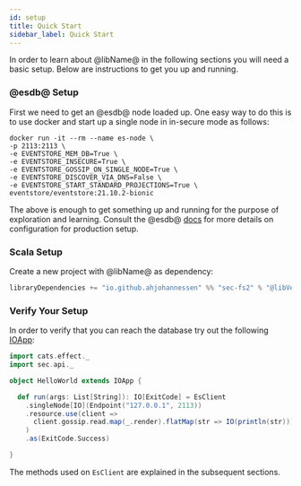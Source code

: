 ```yaml
---
id: setup
title: Quick Start
sidebar_label: Quick Start
---
```

In order to learn about @libName@ in the following sections you will need a basic setup.
Below are instructions to get you up and running. 

### @esdb@ Setup

First we need to get an @esdb@ node loaded up. One easy way to do this is to use docker and start up a single 
node in in-secure mode as follows:
```console
docker run -it --rm --name es-node \
-p 2113:2113 \
-e EVENTSTORE_MEM_DB=True \
-e EVENTSTORE_INSECURE=True \
-e EVENTSTORE_GOSSIP_ON_SINGLE_NODE=True \
-e EVENTSTORE_DISCOVER_VIA_DNS=False \
-e EVENTSTORE_START_STANDARD_PROJECTIONS=True \
eventstore/eventstore:21.10.2-bionic
```

The above is enough to get something up and running for the purpose of exploration and learning. Consult the 
@esdb@ [docs](https://developers.eventstore.com/server/v21.10/configuration.html#configuration-options) for more details on
configuration for production setup.

### Scala Setup

Create a new project with @libName@ as dependency:
```scala
libraryDependencies += "io.github.ahjohannessen" %% "sec-fs2" % "@libVersion@"
```

### Verify Your Setup

In order to verify that you can reach the database try out the
following [IOApp](https://typelevel.org/cats-effect/datatypes/ioapp.html):

```scala mdoc:compile-only
import cats.effect._
import sec.api._

object HelloWorld extends IOApp {

  def run(args: List[String]): IO[ExitCode] = EsClient
    .singleNode[IO](Endpoint("127.0.0.1", 2113))
    .resource.use(client => 
      client.gossip.read.map(_.render).flatMap(str => IO(println(str)))
    )
    .as(ExitCode.Success)

}
```

The methods used on `EsClient` are explained in the subsequent sections.
